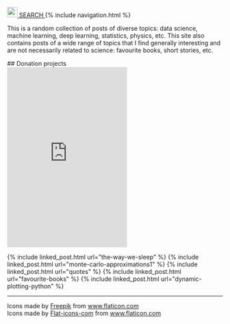 <a href="{{site.baseurl}}/search">
    <img src="{{ "/assets/tipuesearch/search.png" | relative_url }}" width=24> SEARCH
</a>
{% include navigation.html %}
<p class="first-p">
  <span class="first-word">This is</span> a random collection of posts of diverse topics: data science, machine learning, deep learning, statistics, physics, etc.
This site also contains posts of a wide range of topics that I find generally interesting and are not necessarily related
to science: favourite books, short stories, etc.
</p>
## Donation projects

<div>
<!-- START Code -->
    <iframe src="https://www.welthungerhilfe.de/anlass/?aktion=let-s-leave-this-world-a-little-better-than-we-found-it&aspt_version=iframe" width="280" height="420" frameborder="0"></iframe>
<!-- ENDE Code -->
</div>

{% include linked_post.html url="the-way-we-sleep" %}
{% include linked_post.html url="monte-carlo-approximations1" %}
{% include linked_post.html url="quotes" %}
{% include linked_post.html url="favourite-books" %}
{% include linked_post.html url="dynamic-plotting-python" %}

---
<div>Icons made by <a href="https://www.freepik.com" title="Freepik">Freepik</a> from <a href="https://www.flaticon.com/" title="Flaticon">www.flaticon.com</a></div>
<div>Icons made by <a href="https://www.flaticon.com/authors/flat-icons-com" title="Flat-icons-com">Flat-icons-com</a> from <a href="https://www.flaticon.com/" title="Flaticon">www.flaticon.com</a></div>